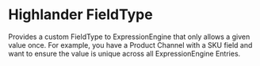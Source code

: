 # Highlander FieldType

Provides a custom FieldType to ExpressionEngine that only allows a given value once. For example, you have a Product Channel with a SKU field and want to ensure the value is unique across all ExpressionEngine Entries. 